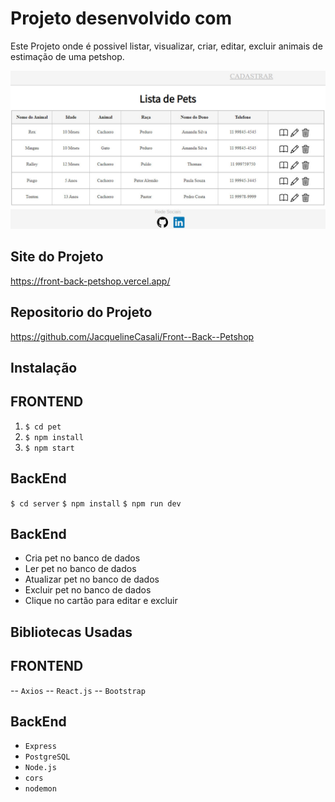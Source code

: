 # Projeto desenvolvido com

Este Projeto onde é possivel listar, visualizar, criar, editar, excluir animais de estimação de uma petshop.

 <p align="center">
  <img src="./pet/public/2023-06-15_205112.jpg" width="600px">
</p>

## Site do Projeto

https://front-back-petshop.vercel.app/

## Repositorio do Projeto

https://github.com/JacquelineCasali/Front--Back--Petshop

## Instalação

## FRONTEND

1. `$ cd pet`
2. `$ npm install`
3. `$ npm start`

## BackEnd

`$ cd server`
`$ npm install`
`$ npm run dev`

## BackEnd

- Cria pet no banco de dados
- Ler pet no banco de dados
- Atualizar pet no banco de dados
- Excluir pet no banco de dados
- Clique no cartão para editar e excluir

## Bibliotecas Usadas

## FRONTEND

-- `Axios`
-- `React.js`
-- `Bootstrap`

## BackEnd

- `Express`
- `PostgreSQL`
- `Node.js`
- `cors `
- `nodemon`
